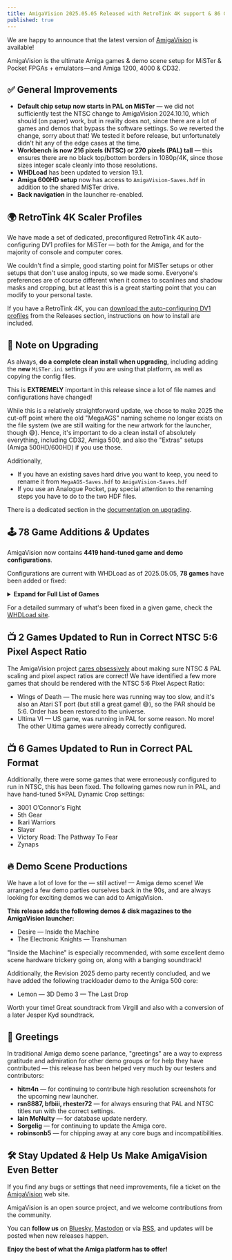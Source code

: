 ```yaml
---
title: AmigaVision 2025.05.05 Released with RetroTink 4K support & 86 Game Updates
published: true
---
```


We are happy to announce that the latest version of [AmigaVision] is available!

AmigaVision is the ultimate Amiga games & demo scene setup for MiSTer & Pocket FPGAs + emulators — and Amiga 1200, 4000 & CD32.

## ✅ General Improvements

* **Default chip setup now starts in PAL on MiSTer** — we did not sufficiently test the NTSC change to AmigaVision 2024.10.10, which should (on paper) work, but in reality does not, since there are a lot of games and demos that bypass the software settings. So we reverted the change, sorry about that! We tested it before release, but unfortunately didn't hit any of the edge cases at the time.
* **Workbench is now 216 pixels (NTSC) or 270 pixels (PAL) tall** — this ensures there are no black top/bottom borders in 1080p/4K, since those sizes integer scale cleanly into those resolutions.
* **WHDLoad** has been updated to version 19.1.
* **Amiga 600HD setup** now has access to `AmigaVision-Saves.hdf` in addition to the shared MiSTer drive.
* **Back navigation** in the launcher re-enabled.

## 🌍 RetroTink 4K Scaler Profiles

We have made a set of dedicated, preconfigured RetroTink 4K auto-configuring DV1 profiles for MiSTer — both for the Amiga, and for the majority of console and computer cores. 

We couldn't find a simple, good starting point for MiSTer setups or other setups that don't use analog inputs, so we made some. Everyone's preferences are of course different when it comes to scanlines and shadow masks and cropping, but at least this is a great starting point that you can modify to your personal taste.

If you have a RetroTink 4K, you can [download the auto-configuring DV1 profiles](https://github.com/amigavision/RT4K) from the Releases section, instructions on how to install are included.

## 📝 Note on Upgrading

As always, **do a complete clean install when upgrading**, including adding the **new** `MiSTer.ini` settings if you are using that platform, as well as copying the config files.

This is **EXTREMELY** important in this release since a lot of file names and configurations have changed!

While this is a relatively straightforward update, we chose to make 2025 the cut-off point where the old "MegaAGS" naming scheme no longer exists on the file system (we are still waiting for the new artwork for the launcher, though 😅). Hence, it's important to do a clean install of absolutely everything, including CD32, Amiga 500, and also the "Extras" setups (Amiga 500HD/600HD) if you use those.

Additionally,

* If you have an existing saves hard drive you want to keep, you need to rename it from `MegaAGS-Saves.hdf` to `AmigaVision-Saves.hdf`
* If you use an Analogue Pocket, pay special attention to the renaming steps you have to do to the two HDF files.

There is a dedicated section in the [documentation on upgrading].

## 🕹️ 78 Game Additions *&* Updates

AmigaVision now contains **4419 hand-tuned game and demo configurations**.

Configurations are current with WHDLoad as of 2025.05.05, **78 games** have been added or fixed:

<details>
<summary><b>Expand for Full List of Games</b></summary>

<ul>
<li>Advanced Fruit Machine Simulator</li>
<li>All Terrain Racing</li>
<li>Apidya</li>
<li>BAT2 (Spanish)</li>
<li>Beneath a Steel Sky — now uses the CD32 edition with voices!</li>
<li>Black Dawn 2</li>
<li>Buck Rogers (German)</li>
<li>Burger Time</li>
<li>Cadaver & The Payoff</li>
<li>Castlevania AGA</li>
<li>Cedric</li>
<li>Charly</li>
<li>Chuck Yeagers Advanced Flight Trainer 2</li>
<li>Commando</li>
<li>CyberEmpires</li>
<li>Cybernoid (Old Tile Set)</li>
<li>Cybersphere</li>
<li>Cybersphere Plus</li>
<li>DesertStrike</li>
<li>¿Donde Esta Carmen Sandiego Buscala Por Todo El Mundo?</li>
<li>Dungeonette (Demo)</li>
<li>Earl Weaver Baseball</li>
<li>Elevator Action</li>
<li>Elf (Ocean)</li>
<li>Elvira</li>
<li>Elvira (German with spelling fixes)</li>
<li>Elvira (French)</li>
<li>Elysium</li>
<li>Enchanted Land</li>
<li>Exodus 3010</li>
<li>Exodus 3010 (German)</li>
<li>Future Sport</li>
<li>Ghost Battle</li>
<li>Grimblood</li>
<li>Head Over Heels</li>
<li>High Steel</li>
<li>Humans 3</li>
<li>Immortal</li>
<li>Jim Power</li>
<li>Kings Bounty (Faster Version)</li>
<li>La Poursuite De Carmen Sandiego Dans Le Monde</li>
<li>Lethal Weapon</li>
<li>Liquid Kids</li>
<li>Mega Typhoon</li>
<li>Millennium 2.2</li>
<li>Millennium 2.2 (German)</li>
<li>Neuromancer</li>
<li>Nicky 2</li>
<li>North And South</li>
<li>Oscar</li>
<li>Pac Mania</li>
<li>Paradroid 90</li>
<li>Pooyan</li>
<li>PopUp</li>
<li>Powermonger</li>
<li>Predator 2</li>
<li>Quadralien</li>
<li>Quicksilva</li>
<li>Revenge of Defender</li>
<li>RoboCop</li>
<li>RoboCop 2</li>
<li>Ruff N Tumble</li>
<li>Sensible World of Soccer 24/25</li>
<li>Shadow of the Beast</li>
<li>Smarty & the Nasty Gluttons</li>
<li>Summer Challenge</li>
<li>Superfrog</li>
<li>Think Twice</li>
<li>Transarctica (Spanish)</li>
<li>Transputor</li>
<li>Trolls</li>
<li>Turrican 2</li>
<li>Uridium 2</li>
<li>Wiz N Liz</li>
<li>Wizmo</li>
<li>Wonder Dog</li>
<li>Xenomorph</li>
<li>Zyconix</li>
</ul>
</details>

For a detailed summary of what's been fixed in a given game, check the [WHDLoad site](https://www.whdload.de/news.html).

## 📺 2 Games Updated to Run in Correct NTSC 5:6 Pixel Aspect Ratio

The AmigaVision project [cares obsessively] about making sure NTSC *&* PAL scaling and pixel aspect ratios are correct! We have identified a few more games that should be rendered with the NTSC 5:6 Pixel Aspect Ratio:

* Wings of Death — The music here was running way too slow, and it's also an Atari ST port (but still a great game! 😅), so the PAR should be 5:6. Order has been restored to the universe.
* Ultima VI — US game, was running in PAL for some reason. No more! The other Ultima games were already correctly configured.

## 📺 6 Games Updated to Run in Correct PAL Format

Additionally, there were some games that were erroneously configured to run in NTSC, this has been fixed. The following games now run in PAL, and have hand-tuned 5×PAL Dynamic Crop settings:

* 3001 O’Connor's Fight
* 5th Gear
* Ikari Warriors
* Slayer
* Victory Road: The Pathway To Fear
* Zynaps

## 🔥 Demo Scene Productions

We have a lot of love for the — still active! — Amiga demo scene! We arranged a few demo parties ourselves back in the 90s, and are always looking for exciting demos we can add to AmigaVision.

**This release adds the following demos *&* disk magazines to the AmigaVision launcher:**

* Desire — Inside the Machine
* The Electronic Knights — Transhuman

"Inside the Machine" is especially recommended, with some excellent demo scene hardware trickery going on, along with a banging soundtrack!

Additionally, the Revision 2025 demo party recently concluded, and we have added the following trackloader demo to the Amiga 500 core:

* Lemon — 3D Demo 3 — The Last Drop

Worth your time! Great soundtrack from Virgill and also with a conversion of a later Jesper Kyd soundtrack.

## 🤝 Greetings

In traditional Amiga demo scene parlance, "greetings" are a way to express gratitude and admiration for other demo groups or for help they have contributed — this release has been helped very much by our testers and contributors:

* **hitm4n** — for continuing to contribute high resolution screenshots for the upcoming new launcher.
* **rsn8887, bfbiii, rhester72** — for always ensuring that PAL and NTSC titles run with the correct settings.
* **Iain McNulty** — for database update nerdery.
* **Sorgelig** — for continuing to update the Amiga core.
* **robinsonb5** — for chipping away at any core bugs and incompatibilities.

## 🛠️ Stay Updated *&* Help Us Make AmigaVision Even Better

If you find any bugs or settings that need improvements, file a ticket on the [AmigaVision] web site. 

AmigaVision is an open source project, and we welcome contributions from the community.

You can **follow us** on [Bluesky], [Mastodon] or via [RSS], and updates will be posted when new releases happen.

**Enjoy the best of what the Amiga platform has to offer!**

[AmigaVision]:https://amiga.vision
[Mastodon]:https://mastodon.social/@amiga_vision
[Bluesky]:https://bsky.app/profile/amiga.vision
[RSS]:https://amiga.vision/feed.xml

[Aminet]:https://aminet.net
[CD32 on MiSTer compatibility spreadsheet]:https://amiga.vision/cd32
[documentation on upgrading]:https://amiga.vision/docs#upgrading
[setting up and launching CD32 games]:https://amiga.vision/docs#cd-games-support
[cares obsessively]:https://amiga.vision/sachs
[issue tracker]:https://github.com/amigavision/AmigaVision/issues